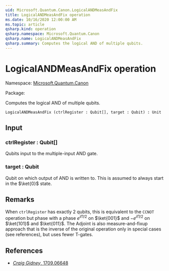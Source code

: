 ```yaml
---
uid: Microsoft.Quantum.Canon.LogicalANDMeasAndFix
title: LogicalANDMeasAndFix operation
ms.date: 10/16/2020 12:00:00 AM
ms.topic: article
qsharp.kind: operation
qsharp.namespace: Microsoft.Quantum.Canon
qsharp.name: LogicalANDMeasAndFix
qsharp.summary: Computes the logical AND of multiple qubits.
---
```


# LogicalANDMeasAndFix operation

Namespace: [Microsoft.Quantum.Canon](xref:Microsoft.Quantum.Canon)

Package: [](https://nuget.org/packages/)


Computes the logical AND of multiple qubits.

```Q#
LogicalANDMeasAndFix (ctrlRegister : Qubit[], target : Qubit) : Unit
```


## Input

### ctrlRegister : Qubit[]

Qubits input to the multiple-input AND gate.


### target : Qubit

Qubit on which output of AND is written to. This isassumed to always start in the $\ket{0}$ state.



## Remarks

When `ctrlRegister` has exactly $2$ qubits,this is equivalent to the `CCNOT` operation but phase with a phase$e^{i\Pi/2}$ on $\ket{001}$ and $-e^{i\Pi/2}$ on $\ket{101}$ and $\ket{011}$.The Adjoint is also measure-and-fixup approach that is the inverseof the original operation only in special cases (see references),but uses fewer T-gates.

## References

- [ *Craig Gidney*, 1709.06648](https://arxiv.org/abs/1709.06648)
